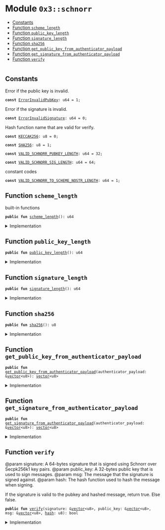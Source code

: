 
<a name="0x3_schnorr"></a>

# Module `0x3::schnorr`



-  [Constants](#@Constants_0)
-  [Function `scheme_length`](#0x3_schnorr_scheme_length)
-  [Function `public_key_length`](#0x3_schnorr_public_key_length)
-  [Function `signature_length`](#0x3_schnorr_signature_length)
-  [Function `sha256`](#0x3_schnorr_sha256)
-  [Function `get_public_key_from_authenticator_payload`](#0x3_schnorr_get_public_key_from_authenticator_payload)
-  [Function `get_signature_from_authenticator_payload`](#0x3_schnorr_get_signature_from_authenticator_payload)
-  [Function `verify`](#0x3_schnorr_verify)


<pre><code></code></pre>



<a name="@Constants_0"></a>

## Constants


<a name="0x3_schnorr_ErrorInvalidPubKey"></a>

Error if the public key is invalid.


<pre><code><b>const</b> <a href="schnorr.md#0x3_schnorr_ErrorInvalidPubKey">ErrorInvalidPubKey</a>: u64 = 1;
</code></pre>



<a name="0x3_schnorr_ErrorInvalidSignature"></a>

Error if the signature is invalid.


<pre><code><b>const</b> <a href="schnorr.md#0x3_schnorr_ErrorInvalidSignature">ErrorInvalidSignature</a>: u64 = 0;
</code></pre>



<a name="0x3_schnorr_KECCAK256"></a>

Hash function name that are valid for verify.


<pre><code><b>const</b> <a href="schnorr.md#0x3_schnorr_KECCAK256">KECCAK256</a>: u8 = 0;
</code></pre>



<a name="0x3_schnorr_SHA256"></a>



<pre><code><b>const</b> <a href="schnorr.md#0x3_schnorr_SHA256">SHA256</a>: u8 = 1;
</code></pre>



<a name="0x3_schnorr_VALID_SCHNORR_PUBKEY_LENGTH"></a>



<pre><code><b>const</b> <a href="schnorr.md#0x3_schnorr_VALID_SCHNORR_PUBKEY_LENGTH">VALID_SCHNORR_PUBKEY_LENGTH</a>: u64 = 32;
</code></pre>



<a name="0x3_schnorr_VALID_SCHNORR_SIG_LENGTH"></a>



<pre><code><b>const</b> <a href="schnorr.md#0x3_schnorr_VALID_SCHNORR_SIG_LENGTH">VALID_SCHNORR_SIG_LENGTH</a>: u64 = 64;
</code></pre>



<a name="0x3_schnorr_VALID_SCHNORR_TO_SCHEME_NOSTR_LENGTH"></a>

constant codes


<pre><code><b>const</b> <a href="schnorr.md#0x3_schnorr_VALID_SCHNORR_TO_SCHEME_NOSTR_LENGTH">VALID_SCHNORR_TO_SCHEME_NOSTR_LENGTH</a>: u64 = 1;
</code></pre>



<a name="0x3_schnorr_scheme_length"></a>

## Function `scheme_length`

built-in functions


<pre><code><b>public</b> <b>fun</b> <a href="schnorr.md#0x3_schnorr_scheme_length">scheme_length</a>(): u64
</code></pre>



<details>
<summary>Implementation</summary>


<pre><code><b>public</b> <b>fun</b> <a href="schnorr.md#0x3_schnorr_scheme_length">scheme_length</a>(): u64 {
    <a href="schnorr.md#0x3_schnorr_VALID_SCHNORR_TO_SCHEME_NOSTR_LENGTH">VALID_SCHNORR_TO_SCHEME_NOSTR_LENGTH</a>
}
</code></pre>



</details>

<a name="0x3_schnorr_public_key_length"></a>

## Function `public_key_length`



<pre><code><b>public</b> <b>fun</b> <a href="schnorr.md#0x3_schnorr_public_key_length">public_key_length</a>(): u64
</code></pre>



<details>
<summary>Implementation</summary>


<pre><code><b>public</b> <b>fun</b> <a href="schnorr.md#0x3_schnorr_public_key_length">public_key_length</a>(): u64 {
    <a href="schnorr.md#0x3_schnorr_VALID_SCHNORR_PUBKEY_LENGTH">VALID_SCHNORR_PUBKEY_LENGTH</a>
}
</code></pre>



</details>

<a name="0x3_schnorr_signature_length"></a>

## Function `signature_length`



<pre><code><b>public</b> <b>fun</b> <a href="schnorr.md#0x3_schnorr_signature_length">signature_length</a>(): u64
</code></pre>



<details>
<summary>Implementation</summary>


<pre><code><b>public</b> <b>fun</b> <a href="schnorr.md#0x3_schnorr_signature_length">signature_length</a>(): u64 {
    <a href="schnorr.md#0x3_schnorr_VALID_SCHNORR_SIG_LENGTH">VALID_SCHNORR_SIG_LENGTH</a>
}
</code></pre>



</details>

<a name="0x3_schnorr_sha256"></a>

## Function `sha256`



<pre><code><b>public</b> <b>fun</b> <a href="schnorr.md#0x3_schnorr_sha256">sha256</a>(): u8
</code></pre>



<details>
<summary>Implementation</summary>


<pre><code><b>public</b> <b>fun</b> <a href="schnorr.md#0x3_schnorr_sha256">sha256</a>(): u8 {
    <a href="schnorr.md#0x3_schnorr_SHA256">SHA256</a>
}
</code></pre>



</details>

<a name="0x3_schnorr_get_public_key_from_authenticator_payload"></a>

## Function `get_public_key_from_authenticator_payload`



<pre><code><b>public</b> <b>fun</b> <a href="schnorr.md#0x3_schnorr_get_public_key_from_authenticator_payload">get_public_key_from_authenticator_payload</a>(authenticator_payload: &<a href="">vector</a>&lt;u8&gt;): <a href="">vector</a>&lt;u8&gt;
</code></pre>



<details>
<summary>Implementation</summary>


<pre><code><b>public</b> <b>fun</b> <a href="schnorr.md#0x3_schnorr_get_public_key_from_authenticator_payload">get_public_key_from_authenticator_payload</a>(authenticator_payload: &<a href="">vector</a>&lt;u8&gt;): <a href="">vector</a>&lt;u8&gt; {
    <b>let</b> public_key = <a href="_empty">vector::empty</a>&lt;u8&gt;();
    <b>let</b> i = <a href="schnorr.md#0x3_schnorr_scheme_length">scheme_length</a>() + <a href="schnorr.md#0x3_schnorr_signature_length">signature_length</a>();
    <b>let</b> public_key_position = <a href="schnorr.md#0x3_schnorr_scheme_length">scheme_length</a>() + <a href="schnorr.md#0x3_schnorr_signature_length">signature_length</a>() + <a href="schnorr.md#0x3_schnorr_public_key_length">public_key_length</a>();
    <b>while</b> (i &lt; public_key_position) {
        <b>let</b> value = <a href="_borrow">vector::borrow</a>(authenticator_payload, i);
        <a href="_push_back">vector::push_back</a>(&<b>mut</b> public_key, *value);
        i = i + 1;
    };
    public_key
}
</code></pre>



</details>

<a name="0x3_schnorr_get_signature_from_authenticator_payload"></a>

## Function `get_signature_from_authenticator_payload`



<pre><code><b>public</b> <b>fun</b> <a href="schnorr.md#0x3_schnorr_get_signature_from_authenticator_payload">get_signature_from_authenticator_payload</a>(authenticator_payload: &<a href="">vector</a>&lt;u8&gt;): <a href="">vector</a>&lt;u8&gt;
</code></pre>



<details>
<summary>Implementation</summary>


<pre><code><b>public</b> <b>fun</b> <a href="schnorr.md#0x3_schnorr_get_signature_from_authenticator_payload">get_signature_from_authenticator_payload</a>(authenticator_payload: &<a href="">vector</a>&lt;u8&gt;): <a href="">vector</a>&lt;u8&gt; {
    <b>let</b> sign = <a href="_empty">vector::empty</a>&lt;u8&gt;();
    <b>let</b> i = <a href="schnorr.md#0x3_schnorr_scheme_length">scheme_length</a>();
    <b>let</b> signature_position = <a href="schnorr.md#0x3_schnorr_signature_length">signature_length</a>() + 1;
    <b>while</b> (i &lt; signature_position) {
        <b>let</b> value = <a href="_borrow">vector::borrow</a>(authenticator_payload, i);
        <a href="_push_back">vector::push_back</a>(&<b>mut</b> sign, *value);
        i = i + 1;
    };
    sign
}
</code></pre>



</details>

<a name="0x3_schnorr_verify"></a>

## Function `verify`

@param signature: A 64-bytes signature that is signed using Schnorr over Secpk256k1 key pairs.
@param public_key: A 32-bytes public key that is used to sign messages.
@param msg: The message that the signature is signed against.
@param hash: The hash function used to hash the message when signing.

If the signature is valid to the pubkey and hashed message, return true. Else false.


<pre><code><b>public</b> <b>fun</b> <a href="schnorr.md#0x3_schnorr_verify">verify</a>(signature: &<a href="">vector</a>&lt;u8&gt;, public_key: &<a href="">vector</a>&lt;u8&gt;, msg: &<a href="">vector</a>&lt;u8&gt;, <a href="../doc/hash.md#0x1_hash">hash</a>: u8): bool
</code></pre>



<details>
<summary>Implementation</summary>


<pre><code><b>native</b> <b>public</b> <b>fun</b> <a href="schnorr.md#0x3_schnorr_verify">verify</a>(
    signature: &<a href="">vector</a>&lt;u8&gt;,
    public_key: &<a href="">vector</a>&lt;u8&gt;,
    msg: &<a href="">vector</a>&lt;u8&gt;,
    <a href="../doc/hash.md#0x1_hash">hash</a>: u8
): bool;
</code></pre>



</details>
